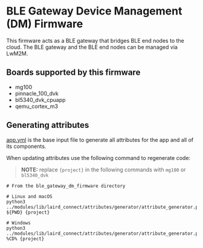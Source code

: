 # BLE Gateway Device Management (DM) Firmware

This firmware acts as a BLE gateway that bridges BLE end nodes to the cloud.
The BLE gateway and the BLE end nodes can be managed via LwM2M.

## Boards supported by this firmware

- mg100
- pinnacle_100_dvk
- bl5340_dvk_cpuapp
- qemu_cortex_m3

## Generating attributes

[app.yml](app.yml) is the base input file to generate all attributes for the app and all of its components.

When updating attributes use the following command to regenerate code:

> **NOTE:** replace `{project}` in the following commands with `mg100` or `bl5340_dvk`

```
# From the ble_gateway_dm_firmware directory

# Linux and macOS
python3 ../modules/lib/laird_connect/attributes/generator/attribute_generator.py ${PWD} {project}

# Windows
python3 ../modules/lib/laird_connect/attributes/generator/attribute_generator.py %CD% {project}
```
